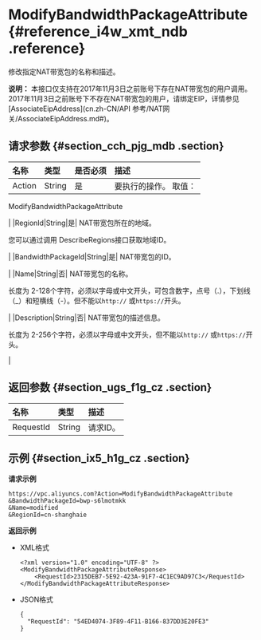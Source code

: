 # ModifyBandwidthPackageAttribute {#reference_i4w_xmt_ndb .reference}

修改指定NAT带宽包的名称和描述。

**说明：** 本接口仅支持在2017年11月3日之前账号下存在NAT带宽包的用户调用。2017年11月3日之前账号下不存在NAT带宽包的用户，请绑定EIP，详情参见[AssociateEipAddress](cn.zh-CN/API 参考/NAT网关/AssociateEipAddress.md#)。

## 请求参数 {#section_cch_pjg_mdb .section}

|名称|类型|是否必须|描述|
|:-|:-|:---|:-|
|Action|String|是| 要执行的操作。 取值：

 ModifyBandwidthPackageAttribute

 |
|RegionId|String|是| NAT带宽包所在的地域。

 您可以通过调用 DescribeRegions接口获取地域ID。

 |
|BandwidthPackageId|String|是| NAT带宽包的ID。

 |
|Name|String|否| NAT带宽包的名称。

 长度为 2-128个字符，必须以字母或中文开头，可包含数字，点号（.），下划线（\_）和短横线（-）。但不能以`http://` 或`https://`开头。

 |
|Description|String|否| NAT带宽包的描述信息。

 长度为 2-256个字符，必须以字母或中文开头，但不能以`http://` 或`https://`开头。

 |

## 返回参数 {#section_ugs_f1g_cz .section}

|名称|类型|描述|
|:-|:-|:-|
|RequestId|String|请求ID。|

## 示例 {#section_ix5_h1g_cz .section}

**请求示例**

``` {#createVPCpub}
https://vpc.aliyuncs.com?Action=ModifyBandwidthPackageAttribute
&BandwidthPackageId=bwp-s6lmotmkk
&Name=modified
&RegionId=cn-shanghaie
```

**返回示例**

-   XML格式

    ```
    <?xml version="1.0" encoding="UTF-8" ?>
    <ModifyBandwidthPackageAttributeResponse>
    	<RequestId>2315DEB7-5E92-423A-91F7-4C1EC9AD97C3</RequestId>
    </ModifyBandwidthPackageAttributeResponse>
    ```

-   JSON格式

    ```
    {
      "RequestId": "54ED4074-3F89-4F11-B166-837DD3E20FE3"
    }
    ```


